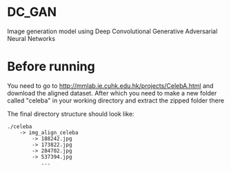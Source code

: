 # DC_GAN

Image generation model using Deep Convolutional Generative Adversarial Neural Networks

# Before running

You need to go to http://mmlab.ie.cuhk.edu.hk/projects/CelebA.html and download the aligned dataset.
After which you need to make a new folder called "celeba" in your working directory and extract the zipped folder there

The final directory structure should look like:
```
./celeba
    -> img_align_celeba
        -> 188242.jpg
        -> 173822.jpg
        -> 284702.jpg
        -> 537394.jpg
           ...
```
